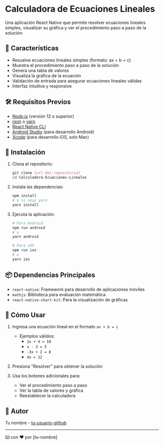 # Calculadora de Ecuaciones Lineales

Una aplicación React Native que permite resolver ecuaciones lineales simples, visualizar su gráfica y ver el procedimiento paso a paso de la solución.

## 📱 Características

- Resuelve ecuaciones lineales simples (formato: ax + b = c)
- Muestra el procedimiento paso a paso de la solución
- Genera una tabla de valores
- Visualiza la gráfica de la ecuación
- Validación de entrada para asegurar ecuaciones lineales válidas
- Interfaz intuitiva y responsive

## 🛠️ Requisitos Previos

- [Node.js](https://nodejs.org/) (versión 12 o superior)
- [npm](https://www.npmjs.com/) o [yarn](https://yarnpkg.com/)
- [React Native CLI](https://reactnative.dev/docs/environment-setup)
- [Android Studio](https://developer.android.com/studio) (para desarrollo Android)
- [Xcode](https://developer.apple.com/xcode/) (para desarrollo iOS, solo Mac)

## 📲 Instalación

1. Clona el repositorio:
   ```bash
   git clone [url-del-repositorio]
   cd Calculadora-Ecuaciones-Lineales
   ```

2. Instala las dependencias:
   ```bash
   npm install
   # o si usas yarn
   yarn install
   ```

3. Ejecuta la aplicación:
   ```bash
   # Para Android
   npm run android
   # o
   yarn android

   # Para iOS
   npm run ios
   # o
   yarn ios
   ```

## 📦 Dependencias Principales

- `react-native`: Framework para desarrollo de aplicaciones móviles
- `mathjs`: Biblioteca para evaluación matemática
- `react-native-chart-kit`: Para la visualización de gráficas

## 🎯 Cómo Usar

1. Ingresa una ecuación lineal en el formato `ax + b = c`
   - Ejemplos válidos:
     - `2x + 4 = 10`
     - `x - 3 = 5`
     - `-3x + 2 = 8`
     - `4x = 12`

2. Presiona "Resolver" para obtener la solución

3. Usa los botones adicionales para:
   - Ver el procedimiento paso a paso
   - Ver la tabla de valores y gráfica
   - Reestablecer la calculadora


## 👥 Autor

Tu nombre - [tu-usuario-github](https://github.com/tu-usuario-github)

---
⌨️ con ❤️ por [tu-nombre]